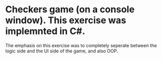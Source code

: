 # Checkers game (on a console window). This exercise was implemnted in C#.
The emphasis on this exercise was to completely seperate between the logic side and the UI side of the game, and also OOP.
